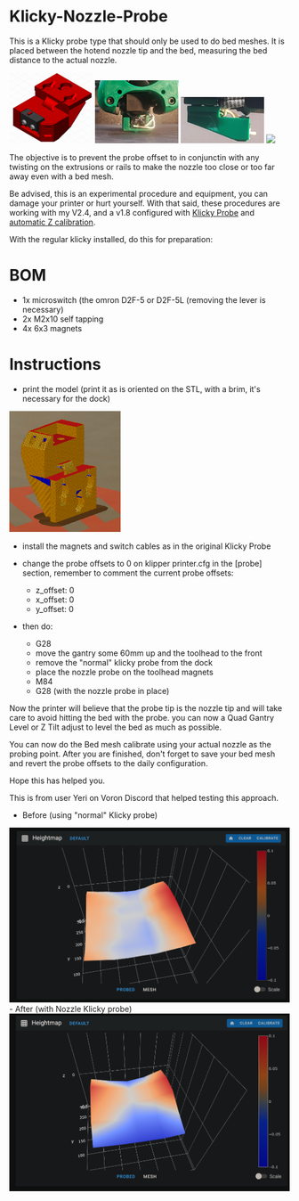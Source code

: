 # Klicky-Nozzle-Probe

This is a Klicky probe type that should only be used to do bed meshes.
It is placed between the hotend nozzle tip and the bed, measuring the bed distance to the actual nozzle.

<p float="left">
  <img src="/Photos/Nozzle_Probe.png" width="150" />
  <img src="/Photos/front.jpg" width="150" />
  <img src="/Photos/side.jpg" width="150" />
  <img src="/Photos/nozzle_probe_docked.jpg" width="150" />
</p>

The objective is to prevent the probe offset to in conjunctin with any twisting on the extrusions or rails to make the nozzle too close or too far away even with a bed mesh.

Be advised, this is an experimental procedure and equipment, you can damage your printer or hurt yourself.
With that said, these procedures are working with my V2.4, and a v1.8 configured with [Klicky Probe](https://github.com/jlas1/Klicky-Probe) and [automatic Z calibration](https://github.com/protoloft/klipper_z_calibration).

With the regular klicky installed, do this for preparation:

# BOM
- 1x microswitch (the omron D2F-5 or D2F-5L (removing the lever is necessary)
- 2x M2x10 self tapping
- 4x 6x3 magnets

# Instructions
- print the model (print it as is oriented on the STL, with a brim, it's necessary for the dock)
<img src="/Photos/STL.png" width="200">

- install the magnets and switch cables as in the original Klicky Probe
- change the probe offsets to 0 on klipper printer.cfg in the [probe] section, remember to comment the current probe offsets:
  - z_offset: 0
  - x_offset: 0
  - y_offset: 0

- then do:
  - G28
  - move the gantry some 60mm up and the toolhead to the front  
  - remove the "normal" klicky probe from the dock
  - place the nozzle probe on the toolhead magnets
  - M84
  - G28 (with the nozzle probe in place)

Now the printer will believe that the probe tip is the nozzle tip and will take care to avoid hitting the bed with the probe.
you can now a Quad Gantry Level or Z Tilt adjust to level the bed as much as possible.

You can now do the Bed mesh calibrate using your actual nozzle as the probing point.
After you are finished, don't forget to save your bed mesh and revert the probe offsets to the daily configuration.

Hope this has helped you.

This is from user Yeri on Voron Discord that helped testing this approach.
- Before (using "normal" Klicky probe)
<img src="/Photos/BedMesh_before_Yeri.png" width="600">
- After (with Nozzle Klicky probe)
<img src="/Photos/BedMesh_after_Yeri.png" width="600">

